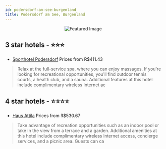 ```yaml
---
id: podersdorf-am-see-burgenland
title: Podersdorf am See, Burgenland
---
```


<center><img src="https://i.travelapi.com/hotels/16000000/15920000/15916100/15916060/50a4ad62_z.jpg" alt="Featured Image" /></center>


##  3 star hotels - ⭐️⭐️⭐️

-    [Sporthotel Podersdorf](https://us.hurb.com/hotels/podersdorf-am-see/sporthotel-podersdorf-JNP-JP658435?cmp=18055) Prices from R$411.43
   > Relax at the full-service spa, where you can enjoy massages. If you're looking for recreational opportunities, you'll find outdoor tennis courts, a health club, and a sauna. Additional features at this hotel include complimentary wireless Internet ac

##  4 star hotels - ⭐️⭐️⭐️⭐️

-    [Haus Attila](https://us.hurb.com/hotels/podersdorf-am-see/haus-attila-JNP-JP725833?cmp=18055) Prices from R$530.67
   > Take advantage of recreation opportunities such as an indoor pool or take in the view from a terrace and a garden. Additional amenities at this hotel include complimentary wireless Internet access, concierge services, and a picnic area. Guests can ca
